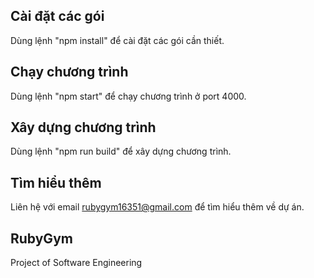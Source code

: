 ## Cài đặt các gói

Dùng lệnh "npm install" để cài đặt các gói cần thiết.


## Chạy chương trình

Dùng lệnh "npm start" để chạy chương trình ở port 4000.


## Xây dựng chương trình

Dùng lệnh "npm run build" để xây dựng chương trình.


## Tìm hiểu thêm

Liên hệ với email rubygym16351@gmail.com để tìm hiểu thêm về dự án.


## RubyGym

Project of Software Engineering
